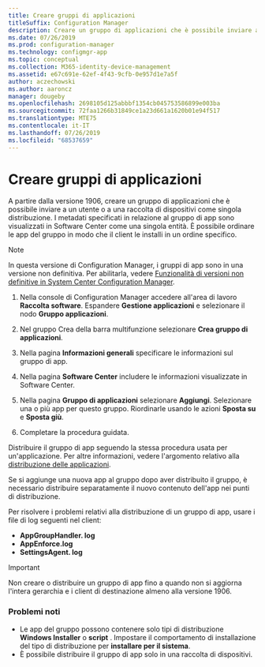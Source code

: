 ```yaml
---
title: Creare gruppi di applicazioni
titleSuffix: Configuration Manager
description: Creare un gruppo di applicazioni che è possibile inviare a un utente o a una raccolta di dispositivi come singola distribuzione in Configuration Manager.
ms.date: 07/26/2019
ms.prod: configuration-manager
ms.technology: configmgr-app
ms.topic: conceptual
ms.collection: M365-identity-device-management
ms.assetid: e67c691e-62ef-4f43-9cfb-0e957d1e7a5f
author: aczechowski
ms.author: aaroncz
manager: dougeby
ms.openlocfilehash: 2698105d125abbbf1354cb045753586899e003ba
ms.sourcegitcommit: 72faa1266b31849ce1a23d661a1620b01e94f517
ms.translationtype: MTE75
ms.contentlocale: it-IT
ms.lasthandoff: 07/26/2019
ms.locfileid: "68537659"
---
```

# <a name="create-application-groups"></a>Creare gruppi di applicazioni

<!--3555907-->

A partire dalla versione 1906, creare un gruppo di applicazioni che è possibile inviare a un utente o a una raccolta di dispositivi come singola distribuzione. I metadati specificati in relazione al gruppo di app sono visualizzati in Software Center come una singola entità. È possibile ordinare le app del gruppo in modo che il client le installi in un ordine specifico.

> [!Note]  
> In questa versione di Configuration Manager, i gruppi di app sono in una versione non definitiva. Per abilitarla, vedere [Funzionalità di versioni non definitive in System Center Configuration Manager](/sccm/core/servers/manage/pre-release-features).  

1. Nella console di Configuration Manager accedere all'area di lavoro **Raccolta software**. Espandere **Gestione applicazioni** e selezionare il nodo **Gruppo applicazioni**.  

1. Nel gruppo Crea della barra multifunzione selezionare **Crea gruppo di applicazioni**.

1. Nella pagina **Informazioni generali** specificare le informazioni sul gruppo di app.  

1. Nella pagina **Software Center** includere le informazioni visualizzate in Software Center.  

1. Nella pagina **Gruppo di applicazioni** selezionare **Aggiungi**. Selezionare una o più app per questo gruppo. Riordinarle usando le azioni **Sposta su** e **Sposta giù**.  

1. Completare la procedura guidata.  

Distribuire il gruppo di app seguendo la stessa procedura usata per un'applicazione. Per altre informazioni, vedere l'argomento relativo alla [distribuzione delle applicazioni](/sccm/apps/deploy-use/deploy-applications).

Se si aggiunge una nuova app al gruppo dopo aver distribuito il gruppo, è necessario distribuire separatamente il nuovo contenuto dell'app nei punti di distribuzione.

Per risolvere i problemi relativi alla distribuzione di un gruppo di app, usare i file di log seguenti nel client:

- **AppGroupHandler. log**
- **AppEnforce.log**
- **SettingsAgent. log**

> [!Important]  
> Non creare o distribuire un gruppo di app fino a quando non si aggiorna l'intera gerarchia e i client di destinazione almeno alla versione 1906.

### <a name="known-issues"></a>Problemi noti

- Le app del gruppo possono contenere solo tipi di distribuzione **Windows Installer** o **script** . Impostare il comportamento di installazione del tipo di distribuzione per **installare per il sistema**.
- È possibile distribuire il gruppo di app solo in una raccolta di dispositivi.
